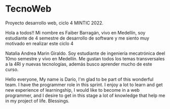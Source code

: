 # TecnoWeb
Proyecto desarrollo web, ciclo 4 MINTIC 2022.


Hola a todos!!
Mi nombre es Faiber Barragán, vivo en Medellín, soy estudiante de 4 semestre de desarrollo de software
y me siento muy motivado en realizar este ciclo 4


Natalia Andrea Marin Giraldo. 
Soy estudiante de ingeniería mecatrónica deel 10mo semestre y vivo en Medellín. Me gustan todos los temas transversales a la 4RI y nuevas tecnologías, además busco aprender mucho de este curso. 


Hello everyone, 
My name is Darío, I'm glad to be part of this wonderful team.  I have the programmer role in this sprint. I enjoy a lot to learn and get new experience of learningship, I would like to become in a web programmer, and I desire to get in this stage a lot of knowledge that help me in my project of life. Blessings.
